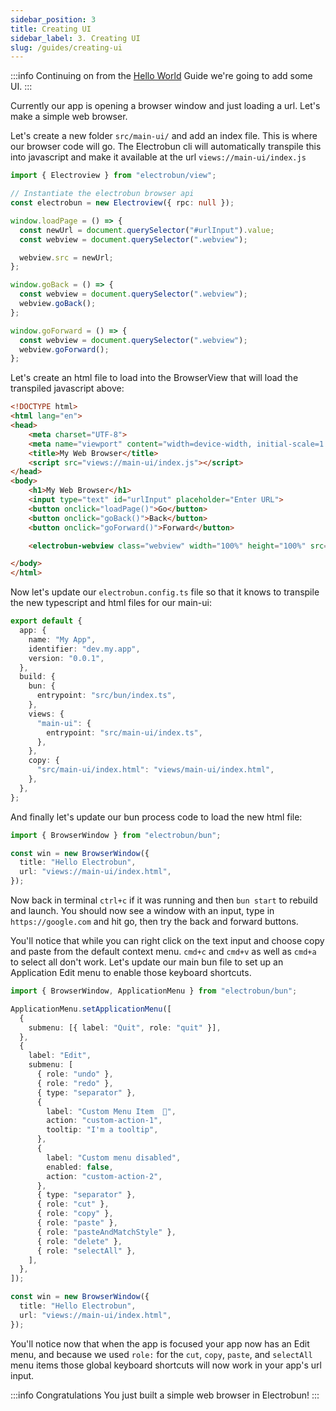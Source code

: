 ```yaml
---
sidebar_position: 3
title: Creating UI
sidebar_label: 3. Creating UI
slug: /guides/creating-ui
---
```


:::info
Continuing on from the [Hello World](/docs/guides/hello-world) Guide we're going to add some UI.
:::

Currently our app is opening a browser window and just loading a url. Let's make a simple web browser.

Let's create a new folder `src/main-ui/` and add an index file. This is where our browser code will go. The Electrobun cli will automatically transpile this into javascript and make it available at the url `views://main-ui/index.js`

```typescript title="src/main-ui/index.ts
import { Electroview } from "electrobun/view";

// Instantiate the electrobun browser api
const electrobun = new Electroview({ rpc: null });

window.loadPage = () => {
  const newUrl = document.querySelector("#urlInput").value;
  const webview = document.querySelector(".webview");

  webview.src = newUrl;
};

window.goBack = () => {
  const webview = document.querySelector(".webview");
  webview.goBack();
};

window.goForward = () => {
  const webview = document.querySelector(".webview");
  webview.goForward();
};
```

Let's create an html file to load into the BrowserView that will load the transpiled javascript above:

```html title="src/main-ui/index.html
<!DOCTYPE html>
<html lang="en">
<head>
    <meta charset="UTF-8">
    <meta name="viewport" content="width=device-width, initial-scale=1.0">
    <title>My Web Browser</title>
    <script src="views://main-ui/index.js"></script>
</head>
<body>
    <h1>My Web Browser</h1>
    <input type="text" id="urlInput" placeholder="Enter URL">
    <button onclick="loadPage()">Go</button>
    <button onclick="goBack()">Back</button>
    <button onclick="goForward()">Forward</button>

    <electrobun-webview class="webview" width="100%" height="100%" src="https://electrobun.dev">

</body>
</html>
```

Now let's update our `electrobun.config.ts` file so that it knows to transpile the new typescript and html files for our main-ui:

```typescript title="electrobun.config.ts"
export default {
  app: {
    name: "My App",
    identifier: "dev.my.app",
    version: "0.0.1",
  },
  build: {
    bun: {
      entrypoint: "src/bun/index.ts",
    },
    views: {
      "main-ui": {
        entrypoint: "src/main-ui/index.ts",
      },
    },
    copy: {
      "src/main-ui/index.html": "views/main-ui/index.html",
    },
  },
};
```

And finally let's update our bun process code to load the new html file:

```typescript title="src/bun/index.ts"
import { BrowserWindow } from "electrobun/bun";

const win = new BrowserWindow({
  title: "Hello Electrobun",
  url: "views://main-ui/index.html",
});
```

Now back in terminal `ctrl+c` if it was running and then `bun start` to rebuild and launch. You should now see a window with an input, type in `https://google.com` and hit go, then try the back and forward buttons.

You'll notice that while you can right click on the text input and choose copy and paste from the default context menu. `cmd+c` and `cmd+v` as well as `cmd+a` to select all don't work. Let's update our main bun file to set up an Application Edit menu to enable those keyboard shortcuts.

```typescript title="src/bun/index.ts"
import { BrowserWindow, ApplicationMenu } from "electrobun/bun";

ApplicationMenu.setApplicationMenu([
  {
    submenu: [{ label: "Quit", role: "quit" }],
  },
  {
    label: "Edit",
    submenu: [
      { role: "undo" },
      { role: "redo" },
      { type: "separator" },
      {
        label: "Custom Menu Item  🚀",
        action: "custom-action-1",
        tooltip: "I'm a tooltip",
      },
      {
        label: "Custom menu disabled",
        enabled: false,
        action: "custom-action-2",
      },
      { type: "separator" },
      { role: "cut" },
      { role: "copy" },
      { role: "paste" },
      { role: "pasteAndMatchStyle" },
      { role: "delete" },
      { role: "selectAll" },
    ],
  },
]);

const win = new BrowserWindow({
  title: "Hello Electrobun",
  url: "views://main-ui/index.html",
});
```

You'll notice now that when the app is focused your app now has an Edit menu, and because we used `role:` for the `cut`, `copy`, `paste`, and `selectAll` menu items those global keyboard shortcuts will now work in your app's url input.

:::info Congratulations
You just built a simple web browser in Electrobun!
:::
